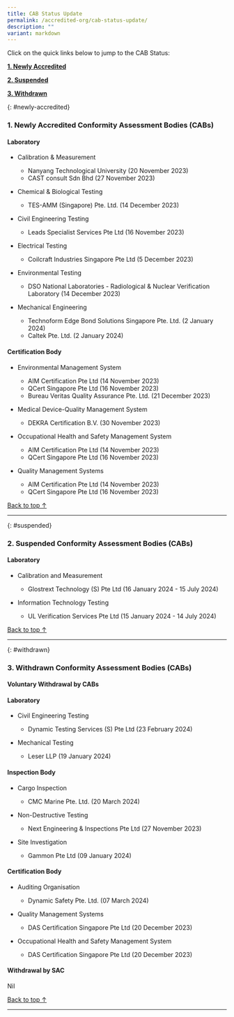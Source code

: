 ```yaml
---
title: CAB Status Update
permalink: /accredited-org/cab-status-update/
description: ""
variant: markdown
---
```

Click on the quick links below to jump to the CAB Status:

**[1. Newly Accredited](#newly-accredited)**

**[2. Suspended](#suspended)**

**[3. Withdrawn](#withdrawn)**




{: #newly-accredited}
### 1. Newly Accredited Conformity Assessment Bodies (CABs) 
   

#### Laboratory

* Calibration & Measurement
  * Nanyang Technological University (20 November 2023)
  * CAST consult Sdn Bhd (27 November 2023) 


* Chemical & Biological Testing
  * TES-AMM (Singapore) Pte. Ltd. (14 December 2023)


* Civil Engineering Testing
  * Leads Specialist Services Pte Ltd (16 November 2023)


* Electrical Testing
  * Coilcraft Industries Singapore Pte Ltd (5 December 2023)


* Environmental Testing
  * DSO National Laboratories - Radiological & Nuclear Verification Laboratory (14 December 2023)


* Mechanical Engineering
  * Technoform Edge Bond Solutions Singapore Pte. Ltd. (2 January 2024)
  * Caltek Pte. Ltd. (2 January 2024)



#### Certification Body


* Environmental Management System
  * AIM Certification Pte Ltd (14 November 2023)
  * QCert Singapore Pte Ltd  (16 November 2023)
  * Bureau Veritas Quality Assurance Pte. Ltd. (21 December 2023)


* Medical Device-Quality Management System
  * DEKRA Certification B.V. (30 November 2023)


* Occupational Health and Safety Management System
  * AIM Certification Pte Ltd (14 November 2023)
  * QCert Singapore Pte Ltd  (16 November 2023)


* Quality Management Systems
  * AIM Certification Pte Ltd (14 November 2023)
  * QCert Singapore Pte Ltd  (16 November 2023)



[Back to top ↑](#top)

---

{: #suspended}
### 2. Suspended Conformity Assessment Bodies (CABs)



#### Laboratory


* Calibration and Measurement 
    * Glostrext Technology (S) Pte Ltd  (16 January 2024 - 15 July 2024)


* Information Technology Testing
   * UL Verification Services Pte Ltd (15 January 2024 - 14 July 2024)

  	 
  

[Back to top ↑](#top)

---

{: #withdrawn}
### 3. Withdrawn Conformity Assessment Bodies (CABs)


#### **Voluntary Withdrawal by CABs**



#### Laboratory

* Civil Engineering Testing
  * Dynamic Testing Services (S) Pte Ltd (23 February 2024)

* Mechanical Testing
  *  Leser LLP (19 January 2024)


#### Inspection Body

* Cargo Inspection
  * CMC Marine Pte. Ltd. (20 March 2024)

* Non-Destructive Testing
  * Next Engineering & Inspections Pte Ltd (27 November 2023)

* Site Investigation
  *  Gammon Pte Ltd (09 January 2024)


#### Certification Body

* Auditing Organisation
  * Dynamic Safety Pte. Ltd. (07 March 2024)

* Quality Management Systems
  * DAS Certification Singapore Pte Ltd (20 December 2023)

* Occupational Health and Safety Management System
  * DAS Certification Singapore Pte Ltd (20 December 2023)


#### **Withdrawal by SAC**

Nil



[Back to top ↑](#top)






---